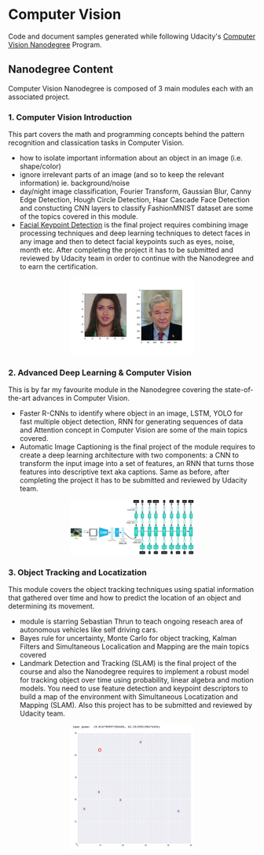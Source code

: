# Computer Vision

Code and document samples generated while following Udacity's [Computer Vision Nanodegree](https://d20vrrgs8k4bvw.cloudfront.net/documents/en-US/Computer+Vision+Nanodegree+Syllabus.pdf) Program.

## Nanodegree Content
Computer Vision Nanodegree is composed of 3 main modules each with an associated project. 

### 1. Computer Vision Introduction
This part covers the math and programming concepts behind the pattern recognition and classication tasks in Computer Vision.
- how to isolate important information about an object in an image (i.e. shape/color)
- ignore irrelevant parts of an image (and so to keep the relevant information) ie. background/noise
- day/night image classification, Fourier Transform, Gaussian Blur, Canny Edge Detection, Hough Circle Detection, Haar Cascade Face Detection and constucting CNN layers to classify FashionMNIST dataset are some of the topics covered in this module. 
- [Facial Keypoint Detection](https://github.com/Idilismiguzel/Facial-Keypoints-Detection) is the final project requires combining image processing techniques and deep learning techniques to detect faces in any image and then to detect facial keypoints such as eyes, noise, month etc. After completing the project it has to be submitted and reviewed by Udacity team in order to continue with the Nanodegree and to earn the certification. 
<p align="center">
  <img src="./images/P1.png" width=50% height=50% />
</p>

### 2. Advanced Deep Learning & Computer Vision
This is by far my favourite module in the Nanodegree covering the state-of-the-art advances in Computer Vision.
- Faster R-CNNs to identify where object in an image, LSTM, YOLO for fast multiple object detection, RNN for generating sequences of data and Attention concept in Computer Vision are some of the main topics covered.
- Automatic Image Captioning is the final project of the module requires to create a deep learning architecture with two components: a CNN to transform the input image into a set of features, an RNN that turns those features into descriptive text aka captions. Same as before, after completing the project it has to be submitted and reviewed by Udacity team.
<p align="center">
  <img src="./images/P2.png" width=50% height=50% />
</p>

### 3. Object Tracking and Locatization
This module covers the object tracking techniques using spatial information that gathered over time and how to predict the location of an object and determining its movement. 
- module is starring Sebastian Thrun to teach ongoing reseach area of autonomous vehicles like self driving cars.
- Bayes rule for uncertainty, Monte Carlo for object tracking, Kalman Filters and Simultaneous Localication and Mapping are the main topics covered
- Landmark Detection and Tracking (SLAM) is the final project of the course and also the Nanodegree requires to implement a robust model for tracking object over time using probability, linear algebra and motion models. You need to use feature detection and keypoint descriptors to build a map of the environment with Simultaneous Locatization and Mapping (SLAM). Also this project has to be submitted and reviewed by Udacity team.
<p align="center">
  <img src="./images/P3.png" width=50% height=50% />
</p>
